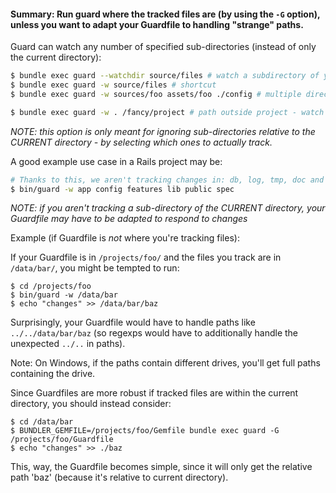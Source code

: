 #### Summary: Run guard where the tracked files are (by using the `-G` option), unless you want to adapt your Guardfile to handling "strange" paths.

Guard can watch any number of specified sub-directories (instead of only the current directory):

```bash
$ bundle exec guard --watchdir source/files # watch a subdirectory of your project
$ bundle exec guard -w source/files # shortcut
$ bundle exec guard -w sources/foo assets/foo ./config # multiple directories

$ bundle exec guard -w . /fancy/project # path outside project - watch out! (see info below)
```
*NOTE: this option is only meant for ignoring sub-directories relative to the CURRENT
directory - by selecting which ones to actually track.*

A good example use case in a Rails project may be:

```bash
# Thanks to this, we aren't tracking changes in: db, log, tmp, doc and vendor
$ bin/guard -w app config features lib public spec
```

*NOTE: if you aren't tracking a sub-directory of the CURRENT directory, your
Guardfile may have to be adapted to respond to changes*

Example (if Guardfile is *not* where you're tracking files):

If your Guardfile is in `/projects/foo/` and the files you track are in
`/data/bar/`, you might be tempted to run:

```
$ cd /projects/foo
$ bin/guard -w /data/bar
$ echo "changes" >> /data/bar/baz
```

Surprisingly, your Guardfile would have to handle paths like
`../../data/bar/baz` (so regexps would have to additionally handle the
unexpected `../..` in paths).

Note: On Windows, if the paths contain different drives, you'll get full paths
containing the drive.

Since Guardfiles are more robust if tracked files are within the current
directory, you should instead consider:

```
$ cd /data/bar
$ BUNDLER_GEMFILE=/projects/foo/Gemfile bundle exec guard -G /projects/foo/Guardfile
$ echo "changes" >> ./baz
```

This, way, the Guardfile becomes simple, since it will only get the relative
path 'baz' (because it's relative to current directory).

